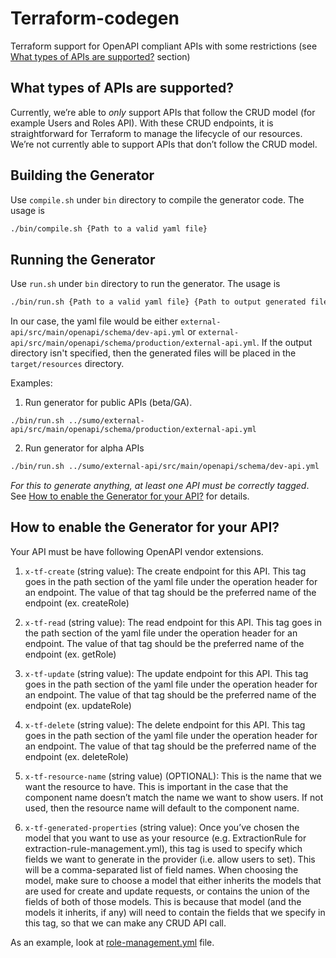 # Terraform-codegen
Terraform support for OpenAPI compliant APIs with some restrictions (see [What types of APIs are supported?](#what-types-of-apis-are-supported) section)


## What types of APIs are supported?
Currently, we’re able to _only_ support APIs that follow the CRUD model (for example Users and Roles API). With these CRUD endpoints, it is straightforward for Terraform to manage the lifecycle of our resources. We’re not currently able to support APIs that don’t follow the CRUD model.


## Building the Generator
Use `compile.sh` under `bin` directory to compile the generator code. The usage is
```bash
./bin/compile.sh {Path to a valid yaml file}  
```

## Running the Generator
Use `run.sh` under `bin` directory to run the generator. The usage is
```bash
./bin/run.sh {Path to a valid yaml file} {Path to output generated files}
```
In our case, the yaml file would be either `external-api/src/main/openapi/schema/dev-api.yml` or `external-api/src/main/openapi/schema/production/external-api.yml`. If the output directory isn't specified, then the generated files will be placed in the `target/resources` directory.

Examples:
1. Run generator for public APIs (beta/GA).
  ```
  ./bin/run.sh ../sumo/external-api/src/main/openapi/schema/production/external-api.yml
  ```
2. Run generator for alpha APIs
  ```bash
  ./bin/run.sh ../sumo/external-api/src/main/openapi/schema/dev-api.yml
  ```

_For this to generate anything, at least one API must be correctly tagged_. See [How to enable the Generator for your API?](#how-to-enable-the-generator-for-your-api) for details.


## How to enable the Generator for your API?
Your API must be have following OpenAPI vendor extensions.

1. `x-tf-create` (string value):
The create endpoint for this API. This tag goes in the path section of the yaml file under the operation header for an endpoint. The value of that tag should be the preferred name of the endpoint (ex. createRole)

2. `x-tf-read` (string value):
The read endpoint for this API. This tag goes in the path section of the yaml file under the operation header for an endpoint. The value of that tag should be the preferred name of the endpoint (ex. getRole)

3. `x-tf-update` (string value):
The update endpoint for this API. This tag goes in the path section of the yaml file under the operation header for an endpoint. The value of that tag should be the preferred name of the endpoint (ex. updateRole)

4. `x-tf-delete` (string value):
The delete endpoint for this API. This tag goes in the path section of the yaml file under the operation header for an endpoint. The value of that tag should be the preferred name of the endpoint (ex. deleteRole)

5. `x-tf-resource-name` (string value) (OPTIONAL):
This is the name that we want the resource to have. This is important in the case that the component name doesn’t match the name we want to show users. If not used, then the resource name will default to the component name.

6. `x-tf-generated-properties` (string value):
Once you’ve chosen the model that you want to use as your resource (e.g. ExtractionRule for extraction-rule-management.yml), this tag is used to specify which fields we want to generate in the provider (i.e. allow users to set). This will be a comma-separated list of field names. When choosing the model, make sure to choose a model that either inherits the models that are used for create and update requests, or contains the union of the fields of both of those models. This is because that model (and the models it inherits, if any) will need to contain the fields that we specify in this tag, so that we can make any CRUD API call. 


As an example, look at [role-management.yml](https://github.com/Sanyaku/sumologic/blob/master/external-api/src/main/openapi/schema/role-management.yml) file.

